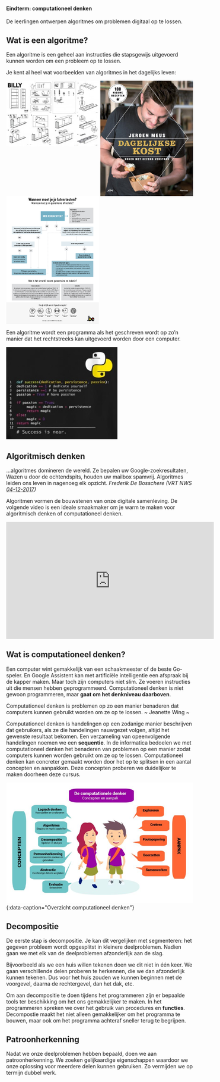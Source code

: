 <div class="callout callout-info">
  <h4>Eindterm: computationeel denken</h4>
  <p>De leerlingen ontwerpen algoritmes om problemen digitaal op te lossen. </p>
</div>

## Wat is een algoritme?

<div class="callout callout-danger">
  <p>Een algoritme is een geheel aan instructies die stapsgewijs uitgevoerd kunnen worden om een probleem op te lossen.</p>
</div>

Je kent al heel wat voorbeelden van algoritmes in het dagelijks leven:

<div class="dodona-centered-group">
  <img src="media/algoritme_billy.jpg" align="top" width="250px" data-caption="Algoritme: Billy boekenkast van IKEA" />
  <img src="media/algoritme_dagelijksekost.jpg" align="top" width="250px" data-caption="Algoritme: Kookboek Dagelijkse Kost van Jeroen Meus" />
  <img src="media/algoritme_flowchartcorona.jpg" align="top" width="250px" data-caption="Algoritme: Wanneer moet je je laten testen op corona?"/>
</div>

Een algoritme wordt een programma als het geschreven wordt op zo’n manier dat het rechtstreeks kan uitgevoerd worden door een computer.

<img src="media/algoritme_funnypython.jpg" width="300px" data-caption="Python programma" />

## Algoritmisch denken

<div class="callout callout-danger">
  <p>...algoritmes domineren de wereld. Ze bepalen uw Google-zoekresultaten, Wazen u door de ochtendspits, houden uw mailbox spamvrij. Algoritmes leiden ons leven in nagenoeg elk opzicht. <i>Frederik De Bosschere (VRT NWS  <a href="https://www.vrt.be/vrtnws/nl/2017/12/04/opinie-frederik-de-bosschere-algoritmes/">04-12-2017</a>)</i></p>
</div>
  
Algoritmen vormen de bouwstenen van onze digitale samenleving. De volgende video is een ideale smaakmaker om je warm te maken voor algoritmisch denken of computationeel denken.

<iframe width="560" align="center" height="315" src="https://www.youtube.com/embed/nKIu9yen5nc" title="YouTube video player" frameborder="0" allow="accelerometer; autoplay; clipboard-write; encrypted-media; gyroscope; picture-in-picture" allowfullscreen></iframe>

## Wat is computationeel denken?
Een computer wint gemakkelijk van een schaakmeester of de beste Go-speler. En Google Assistent kan met artificiële intelligentie een afspraak bij de kapper maken. 
Maar toch zijn computers niet slim. Ze voeren instructies uit die mensen hebben geprogrammeerd. Computationeel denken is niet gewoon programmeren, maar **gaat om het denkniveau daarboven**.

<div class="callout callout-info">
  <p>Computationeel denken is problemen op zo een manier benaderen dat computers kunnen gebruikt worden om ze op te lossen. ~ Jeanette Wing ~</p>
</div>

Computationeel denken is handelingen op een zodanige manier beschrijven dat gebruikers, als ze die handelingen nauwgezet volgen, altijd het gewenste resultaat bekomen. Een verzameling van opeenvolgende handelingen noemen we een **sequentie**. In de informatica bedoelen we met computationeel denken het benaderen van problemen op een manier zodat computers kunnen worden gebruikt om ze op te lossen. Computationeel denken kan concreter gemaakt worden door het op te splitsen in een aantal concepten en aanpakken. Deze concepten proberen we duidelijker te maken doorheen deze cursus.

![Overzicht computationeel denken](media/vertaling_barefoot.jpg){:data-caption="Overzicht computationeel denken"}

## Decompositie
De eerste stap is decompositie. Je kan dit vergelijken met segmenteren: het gegeven probleem wordt opgesplitst in kleinere deelproblemen. Nadien gaan we met elk van de deelproblemen afzonderlijk aan de slag. 

Bijvoorbeeld als we een huis willen tekenen doen we dit niet in één keer. We gaan verschillende delen proberen te herkennen, die we dan afzonderlijk kunnen tekenen. Dus voor het huis zouden we kunnen beginnen met de voorgevel, daarna de rechtergevel, dan het dak, etc.

Om aan decompositie te doen tijdens het programmeren zijn er bepaalde tools ter beschikking om het ons gemakkelijker te maken. In het programmeren spreken we over het gebruik van procedures en **functies**. Decompostie maakt het niet alleen gemakkelijker om het programma te bouwen, maar ook om het programma achteraf sneller terug te begrijpen.

## Patroonherkenning
Nadat we onze deelproblemen hebben bepaald, doen we aan patroonherkenning. We zoeken gelijkaardige eigenschappen waardoor we onze oplossing voor meerdere delen kunnen gebruiken. Zo vermijden we op termijn dubbel werk. 
